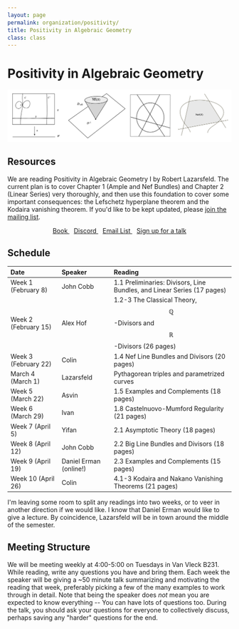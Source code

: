 ```yaml
---
layout: page
permalink: organization/positivity/
title: Positivity in Algebraic Geometry
class: class
---
```


# Positivity in Algebraic Geometry
![GOS](/images/projects/positivity.jpg "Various illustrations from Positivity in Algebraic Geometry I.")


## Resources
We are reading Positivity in Algebraic Geometry I by Robert Lazarsfeld. The current plan is to cover Chapter 1 (Ample and Nef Bundles) and Chapter 2 (Linear Series) very thoroughly, and then use this foundation to cover some important consequences: the Lefschetz hyperplane theorem and the Kodaira vanishing theorem. If you'd like to be kept updated, please [join the mailing list](https://groups.google.com/a/g-groups.wisc.edu/g/positivity).

<div class="button-container" style="text-align: center">
    <a href="https://cims.nyu.edu/~rodion/lib/R.%20K.%20Lazarsfeld.%20Positivity%20in%20Algebraic%20Geometry,%20I.%20Classical%20Setting:%20Line%20Bundles%20and%20Linear%20Series%20-%202003.pdf" class="button" style="margin:5px">
    <i class="fas fa-book" aria-hidden="true"></i>
    Book
    </a>
    <a href="https://discord.gg/hsVGtY8wWE" class="button" style="margin:5px">
    <i class="fab fa-discord" aria-hidden="true"></i>
    Discord
    </a>
    <a href="https://groups.google.com/a/g-groups.wisc.edu/g/positivity" class="button" style="margin:5px">
    <i class="fas fa-envelope" aria-hidden="true"></i>
    Email List
    </a>
    <a href="https://forms.gle/jx78ZbB4qj98h1v29" class="button" style="margin:5px">
    <i class="fas fa-chalkboard-teacher" aria-hidden="true"></i>
    Sign up for a talk
    </a>
    
    
</div>


## Schedule 

| Date                    | Speaker      | Reading |
| :---------              | :---------  | :-----  |
| Week 1 (February 8)  | John Cobb  | 1.1 Preliminaries: Divisors, Line Bundles, and Linear Series (17 pages)  |  
| Week 2 (February 15) | Alex Hof | 1.2-3 The Classical Theory, $$\mathbb{Q}$$-Divisors and $$\mathbb{R}$$-Divisors (26 pages) |
| Week 3 (February 22) | Colin | 1.4 Nef Line Bundles and Divisors (20 pages) |
| March 4 (March 1) | Lazarsfeld | Pythagorean triples and parametrized curves |
| Week 5 (March 22) | Asvin | 1.5 Examples and Complements (18 pages) |
| Week 6 (March 29) | Ivan | 1.8 Castelnuovo-Mumford Regularity (21 pages) |
| Week 7 (April 5) | Yifan | 2.1 Asymptotic Theory (18 pages) |
| Week 8 (April 12) | John Cobb | 2.2 Big Line Bundles and Divisors (18 pages) |
| Week 9 (April 19) | Daniel Erman (online!) | 2.3 Examples and Complements (15 pages) |
| Week 10 (April 26) | Colin | 4.1-3 Kodaira and Nakano Vanishing Theorems (21 pages) |

I'm leaving some room to split any readings into two weeks, or to veer in another direction if we would like. I know that Daniel Erman would like to give a lecture. By coincidence, Lazarsfeld will be in town around the middle of the semester.

## Meeting Structure
We will be meeting weekly at 4:00-5:00 on Tuesdays in Van Vleck B231. While reading, write any questions you have and bring them. Each week the speaker will be giving a ~50 minute talk summarizing and motivating the reading that week, preferably picking a few of the many examples to work through in detail. Note that being the speaker does *not* mean you are expected to know everything -- You can have lots of questions too. During the talk, you should ask your questions for everyone to collectively discuss, perhaps saving any "harder" questions for the end.
